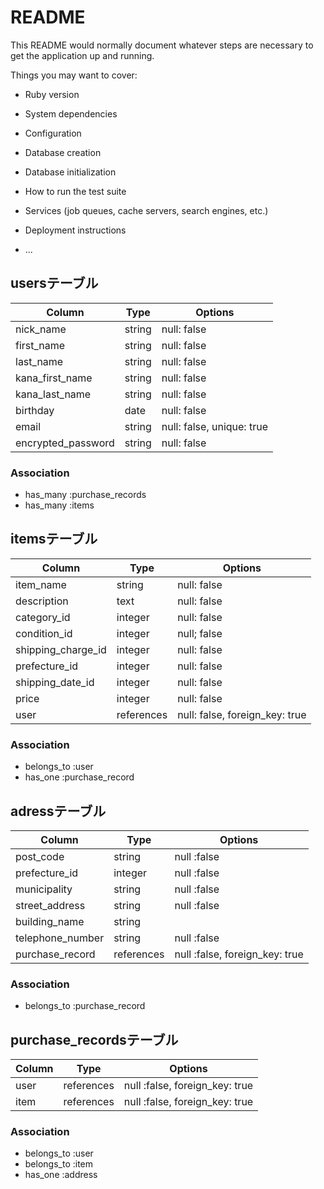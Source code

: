 # README

This README would normally document whatever steps are necessary to get the
application up and running.

Things you may want to cover:

* Ruby version

* System dependencies

* Configuration

* Database creation

* Database initialization

* How to run the test suite

* Services (job queues, cache servers, search engines, etc.)

* Deployment instructions

* ...

## usersテーブル

| Column              | Type       | Options                        |
| ------------------- | ---------- | ------------------------------ |
| nick_name           | string     | null: false                    |
| first_name          | string     | null: false                    |
| last_name           | string     | null: false                    |
| kana_first_name     | string     | null: false                    |
| kana_last_name      | string     | null: false                    |
| birthday            | date       | null: false                    |
| email               | string     | null: false, unique: true      |
| encrypted_password  | string     | null: false                    |

### Association
- has_many :purchase_records
- has_many :items



## itemsテーブル

| Column              | Type       | Options                        |
| ------------------- | ---------- | ------------------------------ |
| item_name           | string     | null: false                    |
| description         | text       | null: false                    |
| category_id         | integer    | null: false                    |
| condition_id        | integer    | null; false                    |
| shipping_charge_id | integer    | null: false                    |
| prefecture_id       | integer    | null: false                    |
| shipping_date_id    | integer    | null: false                    |
| price               | integer    | null: false                    |
| user                | references | null: false, foreign_key: true |

### Association
- belongs_to :user
- has_one :purchase_record



## adressテーブル

| Column              | Type       | Options                        |
| ------------------- | ---------- | ------------------------------ |
| post_code           | string     | null :false                    |
| prefecture_id       | integer    | null :false                    |
| municipality        | string     | null :false                    |
| street_address      | string     | null :false                    |
| building_name       | string     |                                |
| telephone_number    | string     | null :false                    |
| purchase_record     | references | null :false, foreign_key: true |

### Association
- belongs_to :purchase_record



## purchase_recordsテーブル

| Column              | Type       | Options                        |
| ------------------- | ---------- | ------------------------------ |
| user                | references | null :false, foreign_key: true |
| item                | references | null :false, foreign_key: true |

### Association
- belongs_to :user
- belongs_to :item
- has_one :address